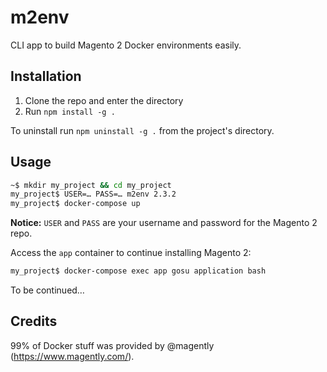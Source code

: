 # m2env

CLI app to build Magento 2 Docker environments easily.

## Installation

1. Clone the repo and enter the directory
2. Run `npm install -g .`

To uninstall run `npm uninstall -g .` from the project's directory.

## Usage

```bash
~$ mkdir my_project && cd my_project
my_project$ USER=… PASS=… m2env 2.3.2
my_project$ docker-compose up
```

**Notice:** `USER` and `PASS` are your username and password for the Magento 2 repo.

Access the `app` container to continue installing Magento 2:

```bash
my_project$ docker-compose exec app gosu application bash
```

To be continued…

## Credits

99% of Docker stuff was provided by @magently (<https://www.magently.com/>).
